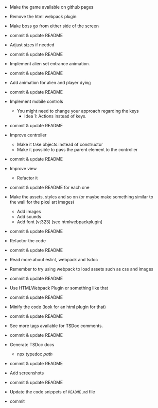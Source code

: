 - Make the game available on github pages
- Remove the html webpack plugin

- Make boss go from either side of the screen
- commit & update README

- Adjust sizes if needed
- commit & update README

- Implement alien set entrance animation.
- commit & update README

- Add animation for alien and player dying
- commit & update README

- Implement mobile controls
  - You might need to change your approach regarding the keys
    - Idea 1: Actions instead of keys.
- commit & update README

- Improve controller
  - Make it take objects instead of constructor
  - Make it possible to pass the parent element to the controller
- commit & update README

- Improve view
  - Refactor it
- commit & update README for each one

- Make the assets, styles and so on (or maybe make something similar to the wall for the pixel art images)
  - Add images
  - Add sounds
  - Add font (vt323) (see htmlwebpackplugin)
- commit & update README

- Refactor the code
- commit & update README

- Read more about eslint, webpack and tsdoc

- Remember to try using webpack to load assets such as css and images
- commit & update README

- Use HTMLWebpack Plugin or something like that
- commit & update README

- Minify the code (look for an html plugin for that)
- commit & update README

- See more tags available for TSDoc comments.
- commit & update README

- Generate TSDoc docs
  - npx typedoc _path_
- commit & update README

- Add screenshots
- commit & update README

- Update the code snippets of `README.md` file
- commit